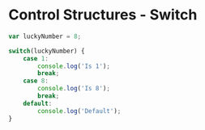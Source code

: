 # Control Structures - Switch
```javascript
var luckyNumber = 8;

switch(luckyNumber) {
    case 1:
        console.log('Is 1');
        break;
    case 8:
        console.log('Is 8');
        break;
    default:
        console.log('Default');
}
```